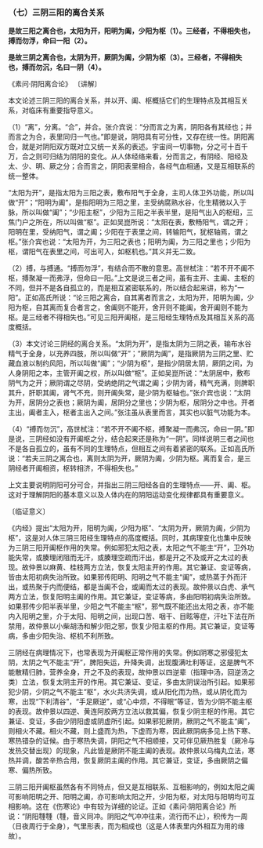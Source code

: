 ### （七）三阴三阳的离合关系

**是故三阳之离合也，太阳为开，阳明为阖，少阳为枢（1）。三经者，不得相失也，搏而勿浮，命曰一阳（2）。**

**是故三阴之离合也，太阴为开，厥阴为阖，少阴为枢（3）。三经者，不得相失也，搏而勿沉，名曰一阴（4）。**

​《素问·阴阳离合论》
〔讲解〕

本文论述三阴三阳的离合关系，并以开、阖、枢概括它们的生理特点及其相互关系，对临床有重要指导意义。

（1）“离”，分离。“合”，并合。张介宾说：“分而言之为离，阴阳各有其经也；并而言之为合，表里同归一气也。”即是说，阴阳具有可分性，又存在统一性。阴阳离合，就是对阴阳双方既对立又统一关系的表述。宇宙间一切事物，分之可十百千万，合之则可归结为阴阳的变化。从人体经络来看，分而言之，有阴经、阳经及太、少、明、厥之分；合而言之，阴阳表里相合，各经气血相通，又是互相联系的统一整体。

“太阳为开”，是指太阳为三阳之表，敷布阳气于全身，主司人体卫外功能，所以叫做“开”；“阳明为阖”，是指阳明为三阳之里，主受纳腐熟水谷，化生精微以入于脉，所以叫做“阖”；“少阳主枢”，少阳为三阳之半表半里，是阳气出入的枢纽，三焦门户之所在，所以叫做“枢”。正如吴崑所说：“太阳在表，敷畅阳气，谓之开；阳明在里，受纳阳气，谓之阖；少阳在于表里之间，转输阳气，犹枢轴焉，谓之枢。”张介宾也说：“太阳为开，为三阳之表也；阳明为阖，为三阳之里也；少阳为枢，谓阳气在表里之间，可出可入，如枢机也。”其义并无二致。

（2）搏，与搏通。“搏而勿浮”，有结合而不散的意思。高世栻注：“若不开不阖不枢，搏聚凝一而弗浮，但命曰一阳。”上文是说三者之间，虽有主开、主阖、主枢的不同，但并不是各自孤立的，而是相互紧密联系的，所以结合起来讲，称为“一阳”。正如高氏所说：“论三阳之离合，自其离者而言之，太阳为开，阳明为阖，少阳为枢，自其离而复合者言之，舍阖则不能开，舍开则不能阖，舍开阖则不能为枢。是三经者不得相失也。”可见三阳开阖枢，是三阳经生理特点及其相互关系的高度概括。

（3）本文讨论三阴经的离合关系。“太阴为开”，是指太阴为三阴之表，输布水谷精气于全身，以充养四肢，所以叫做“开”；“厥阴为阖”，是指厥阴为三阴之里、贮藏血液以制约风阳，所以叫做“阖”；“少阴为枢”，是指少阴居太阴，厥阴之间，为人身阴阳之本，主管开阖之权，所以叫做“枢”。正如吴崑所说：“太阴居中，敷布阴气为之开；厥阴谓之尽阴，受纳绝阴之气谓之阖；少阴为肾，精气充满，则脾职其升，肝职其阖，肾气不充，则开阖失常，是少阴为枢轴也。”张介宾也说：“太阴为开，居阴分之表也；厥阴为阖，居阴分之里也；少阴为枢，居阴分之中也。开者主出，阖者主入，枢者主出入之间。”张注虽从表里而言，其实也以脏气功能为本。

（4）“搏而勿沉”，高世栻注：“若不开不阖不枢，搏聚凝一而弗沉，命曰一阴。”即是说，三阴经如没有开阖枢之分，结合起来还是称为“一阴”。同样说明三者之间也不是各自孤立的，虽有不同的生理特点，但相互之间有着紧密的联系。正如高氏所说：“若夫三阴之离合也，离则太阴为开，厥阴为阖，少阴为枢。离而复合，是三阴经者开阖相资，枢转相济，不得相失也。”

上文主要说明阴阳可分可合，并指出三阴三阳经各自的生理特点——开、阖、枢。这对于理解阴阳的基本意义以及人体内在的阴阳运动变化规律都具有重要意义。

〔临证意义〕

《内经》提出“太阳为开，阳明为阖，少阳为枢”、“太阴为开，厥阴为阖，少阴为枢”，这是对人体三阴三阳经生理特点的高度概括。同时，其病理变化也集中反映为三阴三阳开阖枢作用的失常。例如邪犯太阳之表，太阳之气不能主“开”，卫外功能失常，或腠理闭阻而无汗，或腠理空疏而汗出，都是开之不及或开之太过的表现。故仲景以麻黄、桂枝两方立法，恢复太阳主开的作用。其它兼证、变证等病，皆由太阳初病失治所致。如果邪传阳明、阳明之气不能主“阖”，或热蒸于外而汗出，或热聚于内而便结，都是当阖不合，或阖而太过的表现。故仲景以白虎、承气两方立法，恢复阳明主阖的作用。其它兼证，变证等病，多由阳明初病失治所致。如果邪传少阳半表半里，少阳之气不能主“枢”，邪气既不能还出太阳之表，亦不能内入阳明之里，介于太阳、阳明之间，出现口苦、咽干、目眩等症，汗吐下法在所禁用，故仲景以小柴胡汤和解少阳之邪，恢复少阳主枢的作用。其它兼证，变证等病，多由少阳失治、枢机不利所致。

三阴经在病理情况下，也常表现为开阖枢正常作用的失常。例如阴寒之邪侵犯太阴，太阴之气不能主“开”，脾阳失运，升降失调，出现腹满吐利等证，这是脾气不能散精归肺，营养全身，开之不及的表现，故仲景以四逆辈（指理中汤，回逆汤之类）立法，恢复太阴主开的作用。其它兼证、变证，多由太阴误治所引起。如果邪犯少阴，少阴之气不能主“枢”，水火共济失调，或从阳化而为热，或从阴化而为寒，出现“下利清谷”，“手足厥逆”，或“心中烦，不得眠”等证，皆为少阴不能主枢的表现。故仲景以四逆、黄连阿胶两方立法以救其偏，恢复少阴主枢的作用。其它兼证、变证，多由少阴阳虚或阴虚所引起。如果邪犯厥阴，厥阴之气不能主“阖”，则相火不藏。相火不藏，则上盛而为热，下虚而为寒，因此厥阴病多见上热下寒、寒热错杂的证候。由于寒热失调，阴阳之气不相顺接，又可伴见厥热胜复（厥冷与发热交替出现）的现象，凡此皆是厥阴不能主阖的表现。故仲景以乌梅丸立法，寒热并调，酸苦辛热合用，恢复厥阴主阖的作用。其它兼证，变证，多由厥阴之偏寒、偏热所致。

三阴三阳开阖枢虽然各有不同特点，但又是互相联系、互相影响的，例如太阳之阖可影响阳明之开、阳明之阖，亦可影响太阳之开，少阳为枢，对太阳与阳明均可互相影响。这在《伤寒论》中有较为详细的论证。正如《素问·阴阳离合论》所说：“阴阳𩅞𩅞（𩅞，音义同冲。阴阳之气冲冲往来，流行而不止），积传为一周（日夜周行于全身），气里形表，而为相成也（这是人体表里内外相互为用的缘故）。

